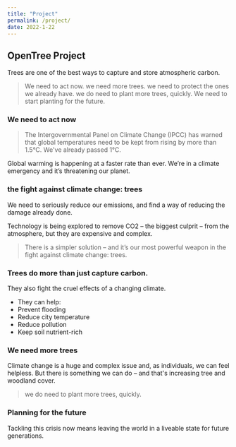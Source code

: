 ```yaml
---
title: "Project"
permalink: /project/
date: 2022-1-22
---
```

##  OpenTree Project
Trees are one of the best ways to capture and store atmospheric carbon. 
> We need to act now.
> we need more trees.
> we need to protect the ones we already have.
> we do need to plant more trees, quickly.
> We need to start planting for the future.

### We need to act now
> The Intergovernmental Panel on Climate Change (IPCC) has warned that global temperatures need to be kept from rising by more than 1.5°C. We've already passed 1°C.

Global warming is happening at a faster rate than ever. 
We’re in a climate emergency and it’s threatening our planet.

### the fight against climate change: trees
We need to seriously reduce our emissions, and find a way of reducing the damage already done.

Technology is being explored to remove CO2 – the biggest culprit – from the atmosphere, but they are expensive and complex.

> There is a simpler solution – and it’s our most powerful weapon in the fight against climate change: trees.

### Trees do more than just capture carbon.
They also fight the cruel effects of a changing climate. 
- They can help:
 - Prevent flooding
 - Reduce city temperature
 - Reduce pollution
 - Keep soil nutrient-rich

### We need more trees
Climate change is a huge and complex issue and, as individuals, we can feel helpless. But there is something we can do – and that's increasing tree and woodland cover.
> we do need to plant more trees, quickly.

### Planning for the future
Tackling this crisis now means leaving the world in a liveable state for future generations.